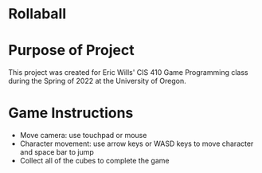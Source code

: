 # Rollaball

# Purpose of Project
This project was created for Eric Wills' CIS 410 Game Programming class during the Spring of 2022 at the University of Oregon.

# Game Instructions
- Move camera: use touchpad or mouse
- Character movement: use arrow keys or WASD keys to move character and space bar to jump
- Collect all of the cubes to complete the game

